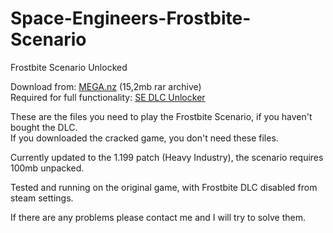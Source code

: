 # Space-Engineers-Frostbite-Scenario
Frostbite Scenario Unlocked

Download from: [MEGA.nz](https://mega.nz/file/3YpzVAgS#mdrQ2Y8Hrh24-sT_ytH38km8kekBj7PByU36CZKIrSw) (15,2mb rar archive)  
Required for full functionality: [SE DLC Unlocker](https://github.com/Lamer87/Space_Engineers_DLC_unlocker)

These are the files you need to play the Frostbite Scenario, if you haven't bought the DLC.  
If you downloaded the cracked game, you don't need these files.

Currently updated to the 1.199 patch (Heavy Industry), the scenario requires 100mb unpacked.

Tested and running on the original game, with Frostbite DLC disabled from steam settings.

If there are any problems please contact me and I will try to solve them.
